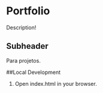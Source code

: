 # Portfolio

Description!

## Subheader

Para projetos.


##Local Development

1. Open index.html in your browser.